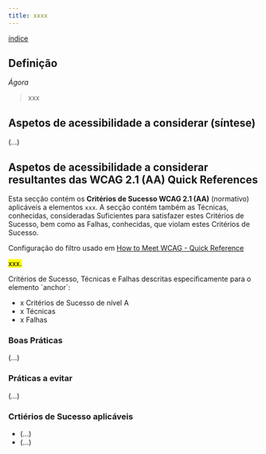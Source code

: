```yaml
---
title: xxxx
---
```


[índice](index.md)

## Definição

*Ágora*

> xxx

## Aspetos de acessibilidade a considerar (síntese)

(...)

## Aspetos de acessibilidade a considerar resultantes das WCAG 2.1 (AA) Quick References

Esta secção contém os **Critérios de Sucesso WCAG 2.1 (AA)** (normativo) aplicáveis a elementos `xxx`. A secção contém também as Técnicas, conhecidas, consideradas Suficientes para satisfazer estes Critérios de Sucesso, bem como as Falhas, conhecidas, que violam estes Critérios de Sucesso.

Configuração do filtro usado em [How to Meet WCAG - Quick Reference](#)

<mark>xxx.</mark>

Critérios de Sucesso, Técnicas e Falhas descritas especificamente para o elemento ´anchor`:
- x Critérios de Sucesso de nível A
- x Técnicas
- x Falhas

### Boas Práticas

(...)

### Práticas a evitar

(...)

### Crtiérios de Sucesso aplicáveis

- (...)
- (...)
